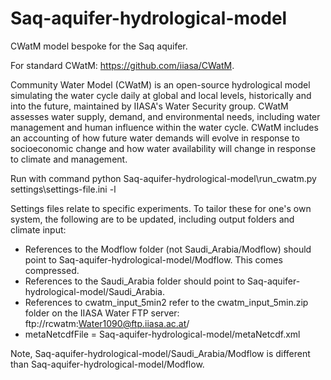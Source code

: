 # Saq-aquifer-hydrological-model
CWatM model bespoke for the Saq aquifer. 

For standard CWatM: https://github.com/iiasa/CWatM.

Community Water Model (CWatM) is an open-source hydrological model simulating the water cycle daily at global and local levels, historically and into the future, maintained by IIASA's Water Security group. CWatM assesses water supply, demand, and environmental needs, including water management and human influence within the water cycle. CWatM includes an accounting of how future water demands will evolve in response to socioeconomic change and how water availability will change in response to climate and management.

Run with command 
python Saq-aquifer-hydrological-model\run_cwatm.py settings\settings-file.ini -l

Settings files relate to specific experiments. To tailor these for one's own system, the following are to be updated, including output folders and climate input:

- References to the Modflow folder (not Saudi_Arabia/Modflow) should point to Saq-aquifer-hydrological-model/Modflow. This comes compressed.
- References to the Saudi_Arabia folder should point to Saq-aquifer-hydrological-model/Saudi_Arabia.
- References to cwatm_input_5min2 refer to the cwatm_input_5min.zip folder on the IIASA Water FTP server: ftp://rcwatm:Water1090@ftp.iiasa.ac.at/
- metaNetcdfFile = Saq-aquifer-hydrological-model/metaNetcdf.xml


Note, Saq-aquifer-hydrological-model/Saudi_Arabia/Modflow is different than Saq-aquifer-hydrological-model/Modflow.
